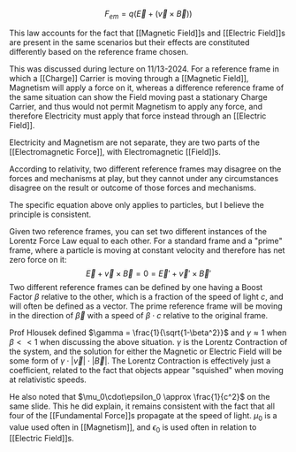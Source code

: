 
$$F_{em} = q(\vec{E}+(\vec{v}\times\vec{B}))$$

This law accounts for the fact that [[Magnetic Field]]s and [[Electric Field]]s are present in the same scenarios but their effects are constituted differently based on the reference frame chosen.

This was discussed during lecture on 11/13-2024. For a reference frame in which a [[Charge]] Carrier is moving through a [[Magnetic Field]], Magnetism will apply a force on it, whereas a difference reference frame of the same situation can show the Field moving past a stationary Charge Carrier, and thus would not permit Magnetism to apply any force, and therefore Electricity must apply that force instead through an [[Electric Field]].

Electricity and Magnetism are not separate, they are two parts of the [[Electromagnetic Force]], with Electromagnetic [[Field]]s.

According to relativity, two different reference frames may disagree on the forces and mechanisms at play, but they cannot under any circumstances disagree on the result or outcome of those forces and mechanisms.

The specific equation above only applies to particles, but I believe the principle is consistent.

Given two reference frames, you can set two different instances of the Lorentz Force Law equal to each other. For a standard frame and a "prime" frame, where a particle is moving at constant velocity and therefore has net zero force on it:$$\vec{E}+\vec{v}\times\vec{B} = 0 = \vec{E}'+\vec{v}'\times\vec{B}'$$
Two different reference frames can be defined by one having a Boost Factor $\beta$ relative to the other, which is a fraction of the speed of light $c$, and will often be defined as a vector. The prime reference frame will be moving in the direction of $\vec{\beta}$ with a speed of $\beta\cdot c$ relative to the original frame.

Prof Hlousek defined $\gamma = \frac{1}{\sqrt{1-\beta^2}}$ and $\gamma\approx 1$ when $\beta <<1$ when discussing the above situation. $\gamma$ is the Lorentz Contraction of the system, and the solution for either the Magnetic or Electric Field will be some form of $\gamma \cdot |\vec{v}|\cdot|\vec{B}|$. The Lorentz Contraction is effectively just a coefficient, related to the fact that objects appear "squished" when moving at relativistic speeds.

He also noted that $\mu_0\cdot\epsilon_0 \approx \frac{1}{c^2}$ on the same slide. This he did explain, it remains consistent with the fact that all four of the [[Fundamental Force]]s propagate at the speed of light. $\mu_0$ is a value used often in [[Magnetism]], and $\epsilon_0$ is used often in relation to [[Electric Field]]s.